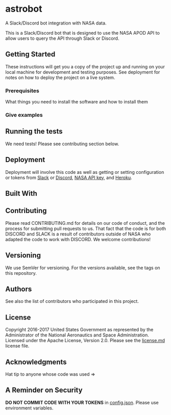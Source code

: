 # astrobot
A Slack/Discord bot integration with NASA data.

This is a Slack/Discord bot that is designed to use the NASA APOD API to allow users to query the API through Slack or Discord. 

## Getting Started
<text goes here>
	These instructions will get you a copy of the project up and running on your local machine for development and testing purposes. See deployment for notes on how to deploy the project on a live system.


### Prerequisites
What things you need to install the software and how to install them
<text goes here>


### Give examples
<text goes here>



## Running the tests
We need tests! Please see contributing section below.


## Deployment
Deployment will involve this code as well as getting or setting configuration or tokens from <a href="https://slack.com/">Slack</a> or <a href="https://discordapp.com/">Discord</a>, <a href="https://api.nasa.gov/">NASA API key</a>, and <a href="https://www.heroku.com/">Heroku</a>. 
<text goes here>

## Built With
<text goes here>

## Contributing
<text goes here>
Please read CONTRIBUTING.md <need to create one> for details on our code of conduct, and the process for submitting pull requests to us. That fact that the code is for both DISCORD and SLACK is a result of contributors outside of NASA who adapted the code to work with DISCORD. We welcome contributions!

## Versioning
We use SemVer for versioning. For the versions available, see the tags on this repository.

## Authors
<original authors>
See also the list of contributors who participated in this project.

## License
Copyright 2016-2017 United States Government as represented by the Administrator of the National Aeronautics and Space Administration. Licensed under the Apache License, Version 2.0. 
Please see the <a href="https://github.com/nasa/astrobot/blob/master/license.md">license.md</a> license file.

## Acknowledgments
Hat tip to anyone whose code was used => <text goes here>

## A Reminder on Security
<b>DO NOT COMMIT CODE WITH YOUR TOKENS</b> in <a href="https://github.com/nasa/astrobot/blob/master/config.json">config.json</a>. Please use environment variables. 

